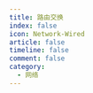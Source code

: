 ```yaml
---
title: 路由交换
index: false
icon: Network-Wired
article: false
timeline: false
comment: false
category:
  - 网络
---
```


<div class="catalog-display-container">
  <Catalog hideHeading />
</div>
